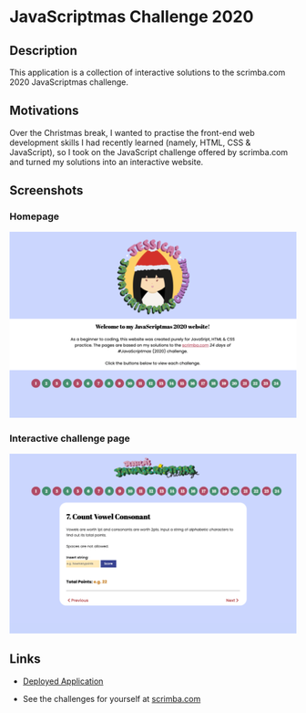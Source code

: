 # JavaScriptmas Challenge 2020 

## Description 

This application is a collection of interactive solutions to the scrimba.com 2020 JavaScriptmas challenge. 

## Motivations

Over the Christmas break, I wanted to practise the front-end web development skills I had recently learned (namely, HTML, CSS & JavaScript), so I took on the JavaScript challenge offered by scrimba.com and turned my solutions into an interactive website. 

## Screenshots 

### Homepage 

![Jessica's JavaScriptmas homepage](/assets/images/readme/homepage.png)

### Interactive challenge page 

![Jessica's JavaScriptmas challenge interactive page](/assets/images/readme/interactive.png)

## Links 

- [Deployed Application](https://jkaho.github.io/javascriptmas/)

- See the challenges for yourself at [scrimba.com](https://scrimba.com/learn/adventcalendar)

